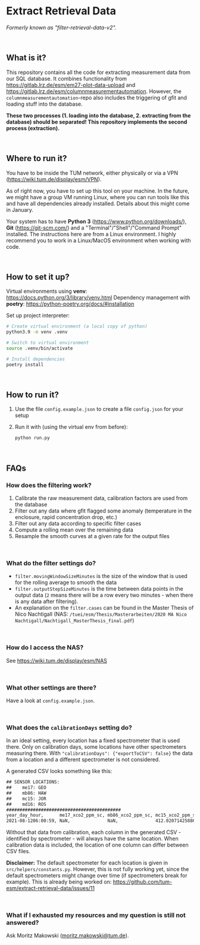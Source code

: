 # Extract Retrieval Data

_Formerly known as "filter-retrieval-data-v2"._

<br/>

## What is it?

This repository contains all the code for extracting measurement data from our SQL database. It combines functionality from https://gitlab.lrz.de/esm/em27-plot-data-upload and https://gitlab.lrz.de/esm/columnmeasurementautomation. However, the `columnmeasurementautomation`-repo also includes the triggering of gfit and loading stuff into the database.

**These two processes (1. loading into the database, 2. extracting from the database) should be separated! This repository implements the second process (extraction).**

<br/>

## Where to run it?

You have to be inside the TUM network, either physically or via a VPN (https://wiki.tum.de/display/esm/VPN).

As of right now, you have to set up this tool on your machine. In the future, we might have a group VM running Linux, where you can run tools like this and have all dependencies already installed. Details about this might come in January.

Your system has to have **Python 3** (https://www.python.org/downloads/), **Git** (https://git-scm.com/) and a "Terminal"/"Shell"/"Command Prompt" installed. The instructions here are from a Linux environment. I highly recommend you to work in a Linux/MacOS environment when working with code.

<br/>

## How to set it up?

Virtual environments using **venv**: https://docs.python.org/3/library/venv.html
Dependency management with **poetry**: https://python-poetry.org/docs/#installation

Set up project interpreter:

```bash
# Create virtual environment (a local copy of python)
python3.9 -m venv .venv

# Switch to virtual environment
source .venv/bin/activate

# Install dependencies
poetry install
```

<br/>

## How to run it?

1. Use the file `config.example.json` to create a file `config.json` for your setup

2. Run it with (using the virtual env from before):
    ```bash
    python run.py
    ```

<br/>

## FAQs

### How does the filtering work?

1. Calibrate the raw measurement data, calibration factors are used from the database
2. Filter out any data where gfit flagged some anomaly (temperature in the enclosure, rapid concentration drop, etc.)
3. Filter out any data according to specific filter cases
4. Compute a rolling mean over the remaining data
5. Resample the smooth curves at a given rate for the output files

<br/>

### What do the filter settings do?

-   `filter.movingWindowSizeMinutes` is the size of the window that is used for the rolling average to smooth the data
-   `filter.outputStepSizeMinutes` is the time between data points in the output data (`2` means there will be a row every two minutes - when there is any data after filtering).
-   An explanation on the `filter.cases` can be found in the Master Thesis of Nico Nachtigall (NAS: `/tuei/esm/Thesis/Masterarbeiten/2020 MA Nico Nachtigall/Nachtigall_MasterThesis_final.pdf`)

<br/>

### How do I access the NAS?

See https://wiki.tum.de/display/esm/NAS

<br/>

### What other settings are there?

Have a look at `config.example.json`.

<br/>

### What does the `calibrationDays` setting do?

In an ideal setting, every location has a fixed spectrometer that is used there. Only on calibration days, some locations have other spectrometers measuring there. With `"calibrationDays": {"exportToCSV": false}` the data from a location and a different spectrometer is not considered.

A generated CSV looks something like this:

```txt
## SENSOR LOCATIONS:
##    me17: GEO
##    mb86: HAW
##    mc15: JOR
##    md16: ROS
###########################################
year_day_hour,      me17_xco2_ppm_sc, mb86_xco2_ppm_sc, mc15_xco2_ppm_sc,   md16_xco2_ppm_sc
2021-08-1206:00:59, NaN,              NaN,              412.02071425886874, NaN
```

Without that data from calibration, each column in the generated CSV - identified by spectrometer - will always have the same location. When calibration data is included, the location of one column can differ between CSV files.

**Disclaimer:** The default spectrometer for each location is given in `src/helpers/constants.py`. However, this is not fully working yet, since the default spectrometers might change over time (if spectrometers break for example). This is already being worked on: https://github.com/tum-esm/extract-retrieval-data/issues/11

<br/>

### What if I exhausted my resources and my question is still not answered?

Ask Moritz Makowski (moritz.makowski@tum.de).
